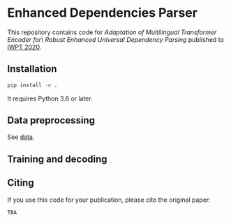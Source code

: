 # Enhanced Dependencies Parser

This repository contains code for *Adaptation of Multilingual Transformer Encoder for\\ Robust Enhanced Universal Dependency Parsing* published to [IWPT 2020](https://iwpt20.sigparse.org/index.html).

 ## Installation

```bash
pip install -e .
```

It requires Python 3.6 or later.

## Data preprocessing

See [data](https://github.com/emorynlp/iwpt-shared-task-2020/tree/master/data/iwpt2020).

## Training and decoding



## Citing

If you use this code for your publication, please cite the original paper:

```latex
TBA
```
